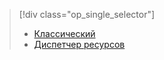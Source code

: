 > [!div class="op_single_selector"]
> * [Классический](../articles/storage/storage-cannot-delete-storage-account-container-vhd.md)
> * [Диспетчер ресурсов](../articles/storage/storage-resource-manager-cannot-delete-storage-account-container-vhd.md)
> 
> 



<!--HONumber=Nov16_HO3-->


